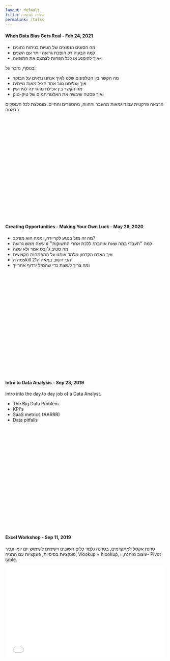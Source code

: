 ```yaml
---
layout: default
title: שיחות וסדנאות
permalink: /talks
---
```


#### When Data Bias Gets Real - Feb 24, 2021

* מה הסוגים הנפוצים של הטיות בניתוח נתונים 
* למה הבעיה רק הופכת גרועה יותר עם השנים
* ו-איך להימנע או לכל הפחות לצמצם את התופעה

בנוסף, נדבר על:
* מה הקשר בין הטלפונים שלנו לאיך אנחנו נראים על הבוקר
* איך אנליסט טוב אחד הציל מאות טייסים
* מה הקשר בין אכילת מרגרינה לגירושין 
* ואיך פסטה שיבשה את האלגוריתמים של טיק-טוק

הרצאה פרקטית עם דוגמאות מהעבר וההווה, מהספרים והחיים. מומלצת לכל העוסקים בדאטה


<div style="left: 0; width: 100%; height: 0; position: relative; padding-bottom: 56.1972%;">

<script async class="speakerdeck-embed" data-id="e980bf864ce64e5580c0359680204c69" data-ratio="1.77777777777778" src="//speakerdeck.com/assets/embed.js"></script></div>
<br>
<br>



#### Creating Opportunities - Making Your Own Luck - May 26, 2020

* מה זה מזל בנוגע לקריירה, וממה הוא מורכב?
* למה ״תעבדי במה שאת אוהבת/ ללכת אחרי התשוקות״ זו עיצה ממש גרועה
* מה סטיב ג׳ובס אמר ולא עשה
* איך האדם הקדמון מלמד אותנו על התפתחות מקצועית
* מה הskill הכי חשוב במאה ה21 
* ומה צריך לעשות כדי שהמזל ירדוף אחרייך


<!-- <iframe src="https://www.slideshare.net/ShiranKrasnov/slideshelf" width="760px" height="570px" frameborder="0" marginwidth="0" marginheight="0" scrolling="no" style="border:none;" allowfullscreen webkitallowfullscreen mozallowfullscreen></iframe> -->

<div style="left: 0; width: 100%; height: 0; position: relative; padding-bottom: 56.1972%;">

<script async class="speakerdeck-embed" data-id="43c0e49e0b044f169c323c3096da2157" data-ratio="1.77777777777778" src="//speakerdeck.com/assets/embed.js"></script></div>
<br>
<br>

#### Intro to Data Analysis - Sep 23, 2019

Intro into the day to day job of a Data Analyst.


* The Big Data Problem 
* KPI's 
* SaaS metrics (AARRR) 
* Data pitfalls
<div style="left: 0; width: 100%; height: 0; position: relative; padding-bottom: 56.1972%;">
<script async class="speakerdeck-embed" data-id="d30b76eb68514ae8b2f210dd11ddba14" data-ratio="1.77777777777778" src="//speakerdeck.com/assets/embed.js"></script></div>

<br>
<br>


#### Excel Workshop - Sep 11, 2019

סדנת אקסל למתקדמים, בסדנה נלמד כלים חשובים וישימים לשימוש יום יומי ונכיר פונקציות בסיסיות, פונקציות עם התניה, Vlookup + hlookup, עיצוב מותנה, ו- Pivot table.



<div style="left: 0; width: 100%; height: 0; position: relative; padding-bottom: 56.1972%;"><iframe src="//speakerdeck.com/player/d10897179ce54066acfe8e312d2274f4" style="border: 0; top: 0; left: 0; width: 100%; height: 100%; position: absolute;" allowfullscreen scrolling="no" allow="encrypted-media"></iframe></div>

